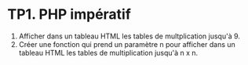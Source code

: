 # TP1. PHP impératif

1. Afficher dans un tableau HTML les tables de multplication jusqu'à 9.
1. Créer une fonction qui prend un paramètre n pour afficher dans un tableau HTML les tables de multiplication jusqu'à n x n.